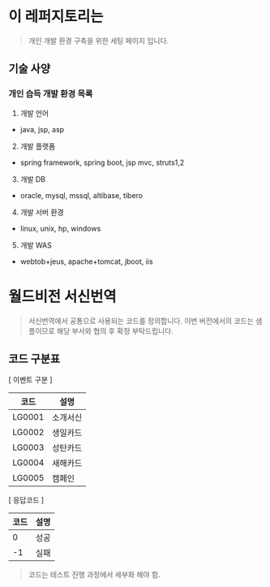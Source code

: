 # 이 레퍼지토리는
> 개인 개발 환경 구축을 위한 세팅 페이지 입니다.

## 기술 사양

### 개인 습득 개발 환경 목록

1. 개발 언어
  * java, jsp, asp
2. 개발 플랫폼
  * spring framework, spring boot, jsp mvc, struts1,2
3. 개발 DB
  * oracle, mysql, mssql, altibase, tibero
4. 개발 서버 환경
  * linux, unix, hp, windows
5. 개발 WAS
  * webtob+jeus, apache+tomcat, jboot, iis



# 월드비전 서신번역
> 서신번역에서 공통으로 사용되는 코드를 정의합니다.
> 이번 버전에서의 코드는 샘플이므로 해당 부서와 협의 후 확정 부탁드립니다.

## 코드 구분표

[ 이벤트 구분 ]

 코드  | 설명  
------|------|
LG0001|소개서신|
LG0002|생일카드|
LG0003|성탄카드|
LG0004|새해카드|
LG0005|캠페인|


[ 응답코드 ]

| 코드  | 설명  |
|------|:------|
|0|성공|
|-1|실패|
> 코드는 테스트 진행 과정에서 세부화 해야 함.
